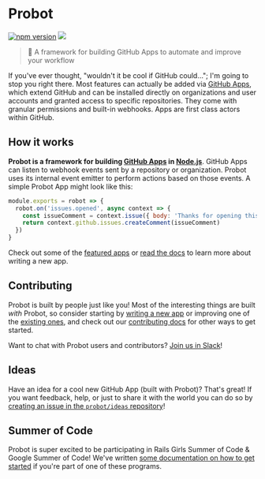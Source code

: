# Probot

[![npm version](https://img.shields.io/npm/v/probot.svg)](https://www.npmjs.com/package/probot) [![](https://img.shields.io/twitter/follow/ProbotTheRobot.svg?style=social&logo=twitter&label=Follow)](https://twitter.com/ProbotTheRobot)

> 🤖 A framework for building GitHub Apps to automate and improve your workflow

If you've ever thought, "wouldn't it be cool if GitHub could…"; I'm going to stop you right there. Most features can actually be added via [GitHub Apps](https://developer.github.com/apps/), which extend GitHub and can be installed directly on organizations and user accounts and granted access to specific repositories. They come with granular permissions and built-in webhooks. Apps are first class actors within GitHub.

## How it works

**Probot is a framework for building [GitHub Apps](http://developer.github.com/apps) in [Node.js](https://nodejs.org/)**. GitHub Apps can listen to webhook events sent by a repository or organization. Probot uses its internal event emitter to perform actions based on those events. A simple Probot App might look like this:

```js
module.exports = robot => {
  robot.on('issues.opened', async context => {
    const issueComment = context.issue({ body: 'Thanks for opening this issue!' })
    return context.github.issues.createComment(issueComment)
  })
}
```
Check out some of the [featured apps](https://probot.github.io/apps) or [read the docs](https://probot.github.io/docs/) to learn more about writing a new app.

## Contributing

Probot is built by people just like you! Most of the interesting things are built _with_ Probot, so consider starting by [writing a new app](https://probot.github.io/docs/) or improving one of the [existing ones](https://github.com/search?q=topic%3Aprobot-app&type=Repositories), and check out our [contributing docs](CONTRIBUTING.md) for other ways to get started.

Want to chat with Probot users and contributors? [Join us in Slack](https://probot-slackin.herokuapp.com/)!

## Ideas

Have an idea for a cool new GitHub App (built with Probot)? That's great! If you want feedback, help, or just to share it with the world you can do so by [creating an issue in the `probot/ideas` repository](https://github.com/probot/ideas/issues/new)!

## Summer of Code

Probot is super excited to be participating in Rails Girls Summer of Code & Google Summer of Code! We've written [some documentation on how to get started](https://probot.github.io/docs/summer-of-code) if you're part of one of these programs.
